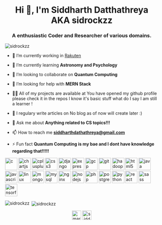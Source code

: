 <h1 align="center">Hi 👋, I'm Siddharth Datthathreya AKA sidrockzz</h1>
<h3 align="center">A enthusiastic Coder and Researcher of various domains.</h3>

<p align="left"> <img src="https://komarev.com/ghpvc/?username=sidrockzz" alt="sidrockzz" /> </p>

- 🔭 I’m currently working in [Rakuten](https://corp.rakuten.co.in)

- 🌱 I’m currently learning **Astronomy and Psychology**

- 👯 I’m looking to collaborate on **Quantum Computing**

- 🤝 I’m looking for help with **MERN Stack**

- 👨‍💻 All of my projects are available at You have opened my github profile please check it in the repos I know it's basic stuff what do I say I am still a learner ! 

- 📝 I regulary write articles on No blog as of now will create later :)

- 💬 Ask me about **Anything related to CS topics!!!**

- 📫 How to reach me **siddharthdathathreya@gmail.com**

- ⚡ Fun fact **Quantum Computing is my bae and I dont have knowledge regarding that!!!!!**

<p align="left"><img src="https://devicons.github.io/devicon/devicon.git/icons/c/c-original.svg" alt="c" width="40" height="40"/> <img src="https://www.chartjs.org/media/logo-title.svg" alt="chartjs" width="40" height="40"/> <img src="https://devicons.github.io/devicon/devicon.git/icons/cplusplus/cplusplus-original.svg" alt="cplusplus" width="40" height="40"/> <img src="https://devicons.github.io/devicon/devicon.git/icons/css3/css3-original-wordmark.svg" alt="css3" width="40" height="40"/> <img src="https://devicons.github.io/devicon/devicon.git/icons/django/django-original.svg" alt="django" width="40" height="40"/> <img src="https://devicons.github.io/devicon/devicon.git/icons/express/express-original-wordmark.svg" alt="express" width="40" height="40"/> <img src="https://www.vectorlogo.zone/logos/google_cloud/google_cloud-icon.svg" alt="gcp" width="40" height="40"/> <img src="https://www.vectorlogo.zone/logos/git-scm/git-scm-icon.svg" alt="git" width="40" height="40"/> <img src="https://www.vectorlogo.zone/logos/apache_hadoop/apache_hadoop-icon.svg" alt="hadoop" width="40" height="40"/> <img src="https://devicons.github.io/devicon/devicon.git/icons/html5/html5-original-wordmark.svg" alt="html5" width="40" height="40"/> <img src="https://devicons.github.io/devicon/devicon.git/icons/java/java-original-wordmark.svg" alt="java" width="40" height="40"/> <img src="https://devicons.github.io/devicon/devicon.git/icons/javascript/javascript-original.svg" alt="javascript" width="40" height="40"/> <img src="https://devicons.github.io/devicon/devicon.git/icons/linux/linux-original.svg" alt="linux" width="40" height="40"/> <img src="https://devicons.github.io/devicon/devicon.git/icons/mongodb/mongodb-original-wordmark.svg" alt="mongodb" width="40" height="40"/> <img src="https://devicons.github.io/devicon/devicon.git/icons/mysql/mysql-original-wordmark.svg" alt="mysql" width="40" height="40"/> <img src="https://devicons.github.io/devicon/devicon.git/icons/nginx/nginx-original.svg" alt="nginx" width="40" height="40"/> <img src="https://devicons.github.io/devicon/devicon.git/icons/nodejs/nodejs-original-wordmark.svg" alt="nodejs" width="40" height="40"/> <img src="https://devicons.github.io/devicon/devicon.git/icons/php/php-original.svg" alt="php" width="40" height="40"/> <img src="https://devicons.github.io/devicon/devicon.git/icons/postgresql/postgresql-original-wordmark.svg" alt="postgresql" width="40" height="40"/> <img src="https://devicons.github.io/devicon/devicon.git/icons/python/python-original.svg" alt="python" width="40" height="40"/> <img src="https://devicons.github.io/devicon/devicon.git/icons/react/react-original-wordmark.svg" alt="react" width="40" height="40"/> <img src="https://devicons.github.io/devicon/devicon.git/icons/sass/sass-original.svg" alt="sass" width="40" height="40"/> <img src="https://www.vectorlogo.zone/logos/tensorflow/tensorflow-icon.svg" alt="tensorflow" width="40" height="40"/></p><p><img align="left" src="https://github-readme-stats.vercel.app/api/top-langs/?username=sidrockzz&layout=compact&hide=html" alt="sidrockzz" /></p>

<p>&nbsp;<img align="center" src="https://github-readme-stats.vercel.app/api?username=sidrockzz&show_icons=true" alt="sidrockzz" /></p>

<p align="center">
<a href="https://twitter.com/marshtomp1999" target="blank"><img align="center" src="https://cdn.jsdelivr.net/npm/simple-icons@3.0.1/icons/twitter.svg" alt="marshtomp1999" height="30" width="30" /></a>
<a href="https://linkedin.com/in/siddharthdatthathreya" target="blank"><img align="center" src="https://cdn.jsdelivr.net/npm/simple-icons@3.0.1/icons/linkedin.svg" alt="siddharthdatthathreya" height="30" width="30" /></a>
</p>
